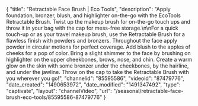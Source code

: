 {
    "title": "Retractable Face Brush | Eco Tools",
    "description": "Apply foundation, bronzer, blush, and highlighter on-the-go with the EcoTools Retractable Brush. Twist up the makeup brush for on-the-go touch ups and throw it in your bag with the cap for mess-free storage.\n\nFor a quick touch-up or as your travel makeup brush, use the Retractable Brush for a flawless finish with powders and bronzers. Throughout the face apply powder in circular motions for perfect coverage. Add blush to the apples of cheeks for a pop of color. Bring a slight shimmer to the face by brushing on highlighter on the upper cheekbones, brows, nose, and chin. Create a warm glow on the skin with some bronzer under the cheekbones, by the hairline, and under the jawline. Throw on the cap to take the Retractable Brush with you wherever you go!",
    "channelid": "85595586",
    "videoid": "87479776",
    "date_created": "1490653972",
    "date_modified": "1491347492",
    "type": "captivate",
    "layout": "channelVideo",
    "url": "\/seasonal\/retractable-face-brush-eco-tools\/85595586-87479776"
}